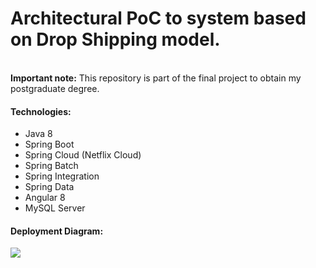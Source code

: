 # Architectural PoC to system based on Drop Shipping model.
<br/>
<strong>Important note:</strong> This repository is part of the final project to obtain my postgraduate degree.
<br/>
<h4>Technologies:</h4>
<ul>
  <li>Java 8</li>
  <li>Spring Boot</li>  
  <li>Spring Cloud (Netflix Cloud)</li>
  <li>Spring Batch</li>
  <li>Spring Integration</li>
  <li>Spring Data</li>
  <li>Angular 8</li>
  <li>MySQL Server</li>  
 </ul>
<h4>Deployment Diagram:</h4>
<img src="https://github.com/Waelson/poc-pucminas/blob/master/diagram_deployment.png">
